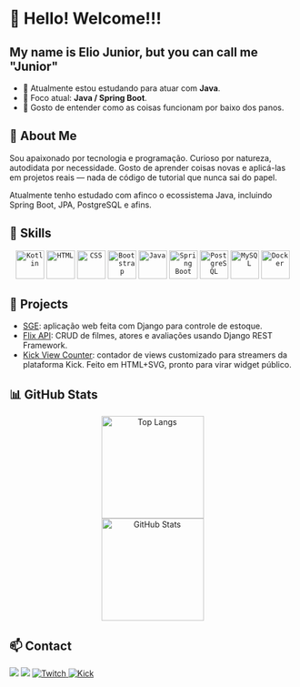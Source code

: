 <link rel="stylesheet" type='text/css' href="https://cdn.jsdelivr.net/gh/devicons/devicon@latest/devicon.min.css" />

# 👋 Hello! Welcome!!!

## My name is Elio Junior, but you can call me "Junior"

- 🔭 Atualmente estou estudando para atuar com **Java**.
- 🌱 Foco atual: **Java / Spring Boot**.
- 🧠 Gosto de entender como as coisas funcionam por baixo dos panos.

## 🚀 About Me

Sou apaixonado por tecnologia e programação. Curioso por natureza, autodidata por necessidade. Gosto de aprender coisas novas e aplicá-las em projetos reais — nada de código de tutorial que nunca sai do papel.

Atualmente tenho estudado com afinco o ecossistema Java, incluindo Spring Boot, JPA, PostgreSQL e afins.

## 💼 Skills

<div align="center">
  <code><img width="50" src="https://user-images.githubusercontent.com/25181517/185062810-7ee0c3d2-17f2-4a98-9d8a-a9576947692b.png" alt="Kotlin" title="Kotlin"/></code>
  <code><img width="50" src="https://user-images.githubusercontent.com/25181517/192158954-f88b5814-d510-4564-b285-dff7d6400dad.png" alt="HTML" title="HTML"/></code>
  <code><img width="50" src="https://user-images.githubusercontent.com/25181517/183898674-75a4a1b1-f960-4ea9-abcb-637170a00a75.png" alt="CSS" title="CSS"/></code>
  <code><img width="50" src="https://user-images.githubusercontent.com/25181517/183898054-b3d693d4-dafb-4808-a509-bab54cf5de34.png" alt="Bootstrap" title="Bootstrap"/></code>
  <code><img width="50" src="https://user-images.githubusercontent.com/25181517/117201156-9a724800-adec-11eb-9a9d-3cd0f67da4bc.png" alt="Java" title="Java"/></code>
  <code><img width="50" src="https://user-images.githubusercontent.com/25181517/183891303-41f257f8-6b3d-487c-aa56-c497b880d0fb.png" alt="Spring Boot" title="Spring Boot"/></code>
  <code><img width="50" src="https://user-images.githubusercontent.com/25181517/117208740-bfb78400-adf5-11eb-97bb-09072b6bedfc.png" alt="PostgreSQL" title="PostgreSQL"/></code>
  <code><img width="50" src="https://user-images.githubusercontent.com/25181517/183896128-ec99105a-ec1a-4d85-b08b-1aa1620b2046.png" alt="MySQL" title="MySQL"/></code>
  <code><img width="50" src="https://user-images.githubusercontent.com/25181517/117207330-263ba280-adf4-11eb-9b97-0ac5b40bc3be.png" alt="Docker" title="Docker"/></code>
</div>

## 🌟 Projects

- [SGE](https://github.com/ejunior89/SGE): aplicação web feita com Django para controle de estoque.
- [Flix API](https://github.com/ejunior89/Flix-Api-DJango-Master-PycodeBr): CRUD de filmes, atores e avaliações usando Django REST Framework.
- [Kick View Counter](https://github.com/ejunior89/kick-view-counter): contador de views customizado para streamers da plataforma Kick. Feito em HTML+SVG, pronto para virar widget público.

## 📊 GitHub Stats

<div align="center">
  <img height="180em" src="https://github-readme-stats.vercel.app/api/top-langs/?username=ejunior89&layout=compact&langs_count=7&theme=dracula&size_weight=0&count_weight=1" alt="Top Langs"/>
  <br>
  <img height="180em" src="https://github-readme-stats.vercel.app/api?username=ejunior89&show_icons=true&theme=dracula&include_all_commits=true&count_private=true" alt="GitHub Stats"/>
</div>

## 📫 Contact

<div>
  <a href="mailto:eliomaiajunior@proton.me"><img loading="lazy" src="https://img.shields.io/badge/Gmail-D14836?style=for-the-badge&logo=gmail&logoColor=white" target="_blank"></a>
  <a href="https://www.linkedin.com/in/ejunior89" target="_blank"><img loading="lazy" src="https://img.shields.io/badge/-LinkedIn-%230077B5?style=for-the-badge&logo=linkedin&logoColor=white" target="_blank"></a>
  <a href="https://www.twitch.tv/ejunior_" target="_blank">
    <img loading="lazy" src="https://img.shields.io/badge/Twitch-9146FF?style=for-the-badge&logo=twitch&logoColor=white" alt="Twitch">
  </a>
  <a href="https://kick.com/ejunior1914" target="_blank">
    <img loading="lazy" src="https://img.shields.io/badge/Kick-52FF00?style=for-the-badge&logo=kickstarter&logoColor=black" alt="Kick">
  </a>
</div>
